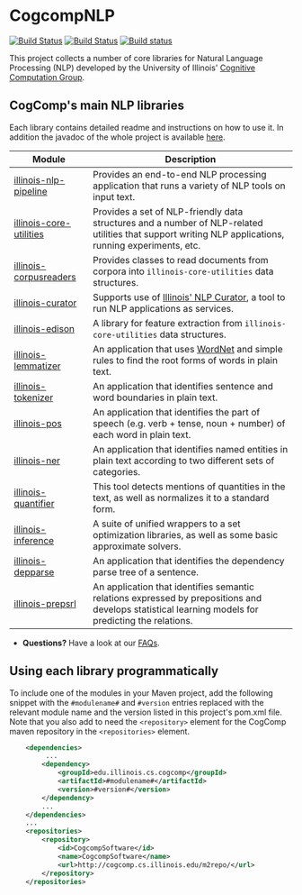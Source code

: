 # CogcompNLP

[![Build Status](https://semaphoreci.com/api/v1/cogcomp/cogcomp-nlp-2/branches/master/badge.svg)](https://semaphoreci.com/cogcomp/cogcomp-nlp-2)
[![Build Status](http://morgoth.cs.illinois.edu:8080/buildStatus/icon?job=cogcomp-nlp)](http://morgoth.cs.illinois.edu:8080/job/cogcomp-nlp/)
[![Build status](https://ci.appveyor.com/api/projects/status/f53iv8435rq875ex/branch/master?svg=true)](https://ci.appveyor.com/project/bhargavm/illinois-cogcomp-nlp/branch/master)


This project collects a number of core libraries for Natural Language Processing (NLP) developed 
by the University of Illinois' [Cognitive Computation Group](https://cogcomp.cs.illinois.edu).  

## CogComp's main NLP libraries

Each library contains detailed readme and instructions on how to use it. In addition the javadoc of the whole project is available [here](http://cogcomp.cs.illinois.edu/software/doc/apidocs/). 

| Module | Description |
|----------|------------|
| [illinois-nlp-pipeline](pipeline/README.md) | Provides an end-to-end NLP processing application that runs a variety of NLP tools on input text. |
| [illinois-core-utilities](core-utilities/README.md) | Provides a set of NLP-friendly data structures and a number of  NLP-related utilities that support writing NLP applications, running experiments, etc. |
| [illinois-corpusreaders](corpusreaders/README.md) | Provides classes to read documents from corpora into `illinois-core-utilities` data structures. |
| [illinois-curator](curator/README.md) | Supports use of [Illinois' NLP Curator](http://cogcomp.cs.illinois.edu/page/software_view/Curator), a tool to run NLP applications as services. |
| [illinois-edison](edison/README.md) | A library for feature extraction from `illinois-core-utilities` data structures.  | 
| [illinois-lemmatizer](lemmatizer/README.md)  |  An application that uses [WordNet](https://wordnet.princeton.edu/) and simple rules to find the root forms of words in plain text. | 
| [illinois-tokenizer](tokenizer/README.md) | An application that identifies sentence and word boundaries in plain text. | 
| [illinois-pos](pos/README.md)  | An application that identifies the part of speech (e.g. verb + tense, noun + number) of each word in plain text.  |  
| [illinois-ner](ner/README.md) | An application that identifies named entities in plain text according to two different sets of categories.  |
| [illinois-quantifier](quantifier/README.md) | This tool detects mentions of quantities in the text, as well as normalizes it to a standard form. |
| [illinois-inference](inference/README.md) |  A suite of unified wrappers to a set optimization libraries, as well as some basic approximate solvers. |
| [illinois-depparse](depparse/README.md) | An application that identifies the dependency parse tree of a sentence. |
| [illinois-prepsrl](prepsrl/README.md) | An application that identifies semantic relations expressed by prepositions and develops statistical learning models for predicting the relations. |

 - **Questions?** Have a look at our [FAQs](faq.md). 

## Using each library programmatically 

To include one of the modules in your Maven project, add the following snippet with the
   `#modulename#` and `#version` entries replaced with the relevant module name and the 
   version listed in this project's pom.xml file. Note that you also add to need the
   `<repository>` element for the CogComp maven repository in the `<repositories>` element.
    
```xml 
    <dependencies>
         ...
        <dependency>
            <groupId>edu.illinois.cs.cogcomp</groupId>
            <artifactId>#modulename#</artifactId>
            <version>#version#</version>
        </dependency>
        ...
    </dependencies>
    ...
    <repositories>
        <repository>
            <id>CogcompSoftware</id>
            <name>CogcompSoftware</name>
            <url>http://cogcomp.cs.illinois.edu/m2repo/</url>
        </repository>
    </repositories>
```
